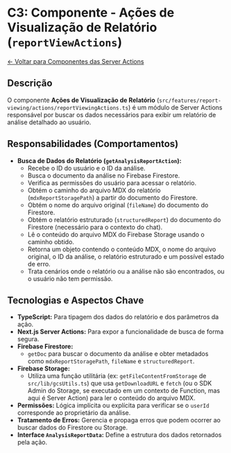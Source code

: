 
# C3: Componente - Ações de Visualização de Relatório (`reportViewActions`)

[<- Voltar para Componentes das Server Actions](./../02-server-actions-components.md)

## Descrição

O componente **Ações de Visualização de Relatório** (`src/features/report-viewing/actions/reportViewingActions.ts`) é um módulo de Server Actions responsável por buscar os dados necessários para exibir um relatório de análise detalhado ao usuário.

## Responsabilidades (Comportamentos)

*   **Busca de Dados do Relatório (`getAnalysisReportAction`):**
    *   Recebe o ID do usuário e o ID da análise.
    *   Busca o documento da análise no Firebase Firestore.
    *   Verifica as permissões do usuário para acessar o relatório.
    *   Obtém o caminho do arquivo MDX do relatório (`mdxReportStoragePath`) a partir do documento do Firestore.
    *   Obtém o nome do arquivo original (`fileName`) do documento do Firestore.
    *   Obtém o relatório estruturado (`structuredReport`) do documento do Firestore (necessário para o contexto do chat).
    *   Lê o conteúdo do arquivo MDX do Firebase Storage usando o caminho obtido.
    *   Retorna um objeto contendo o conteúdo MDX, o nome do arquivo original, o ID da análise, o relatório estruturado e um possível estado de erro.
    *   Trata cenários onde o relatório ou a análise não são encontrados, ou o usuário não tem permissão.

## Tecnologias e Aspectos Chave

*   **TypeScript:** Para tipagem dos dados do relatório e dos parâmetros da ação.
*   **Next.js Server Actions:** Para expor a funcionalidade de busca de forma segura.
*   **Firebase Firestore:**
    *   `getDoc` para buscar o documento da análise e obter metadados como `mdxReportStoragePath`, `fileName` e `structuredReport`.
*   **Firebase Storage:**
    *   Utiliza uma função utilitária (ex: `getFileContentFromStorage` de `src/lib/gcsUtils.ts`) que usa `getDownloadURL` e `fetch` (ou o SDK Admin do Storage, se executado em um contexto de Function, mas aqui é Server Action) para ler o conteúdo do arquivo MDX.
*   **Permissões:** Lógica implícita ou explícita para verificar se o `userId` corresponde ao proprietário da análise.
*   **Tratamento de Erros:** Gerencia e propaga erros que podem ocorrer ao buscar dados do Firestore ou Storage.
*   **Interface `AnalysisReportData`:** Define a estrutura dos dados retornados pela ação.
